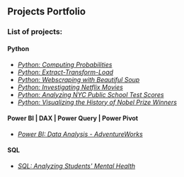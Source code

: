 ## Projects Portfolio

### List of projects:  

#### Python
  * _[Python: Computing Probabilities](https://github.com/mbhagwan/portfolio/blob/main/python-computing-probabilities.ipynb)_
  * _[Python: Extract-Transform-Load](https://github.com/mbhagwan/portfolio/tree/main/python-extract-transform-load)_
  * _[Python: Webscraping with Beautiful Soup](https://github.com/mbhagwan/portfolio/tree/main/python-webscraping-with-beautifulsoup)_
  * _[Python: Investigating Netflix Movies](https://github.com/mbhagwan/portfolio/tree/main/python-investigating-netflix-movies)_
  * _[Python: Analyzing NYC Public School Test Scores](https://github.com/mbhagwan/portfolio/tree/main/python-nyc-public-school-test-scores)_
  * _[Python: Visualizing the History of Nobel Prize Winners](https://github.com/mbhagwan/portfolio/tree/main/python-visualizing-the-history-of-nobel-prize-winners)_

#### Power BI | DAX | Power Query | Power Pivot
 * _[Power BI: Data Analysis - AdventureWorks ](https://github.com/mbhagwan/portfolio/tree/main/powerbi-data-analysis-adventureworks)_

#### SQL
 * _[SQL: Analyzing Students' Mental Health](https://github.com/mbhagwan/portfolio/tree/main/sql-analyzing-students'-mental-health)_
